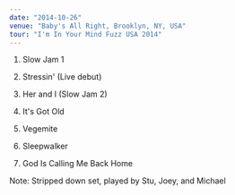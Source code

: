 ```yaml
---
date: "2014-10-26"
venue: "Baby's All Right, Brooklyn, NY, USA"
tour: "I'm In Your Mind Fuzz USA 2014"
---
```



 1. Slow Jam 1

 2. Stressin'
    (Live debut)

 3. Her and I (Slow Jam 2)

 4. It's Got Old

 5. Vegemite

 6. Sleepwalker

 7. God Is Calling Me Back Home


Note: Stripped down set, played by Stu, Joey, and Michael
